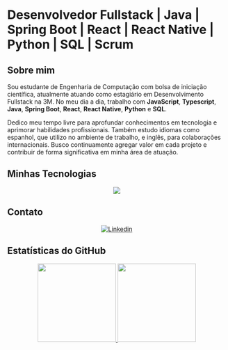 # Desenvolvedor Fullstack | Java | Spring Boot | React | React Native | Python | SQL | Scrum

## Sobre mim

Sou estudante de Engenharia de Computação com bolsa de iniciação científica, atualmente atuando como estagiário em Desenvolvimento Fullstack na 3M. No meu dia a dia, trabalho com **JavaScript**, **Typescript**, **Java**, **Spring Boot**, **React**, **React Native**, **Python** e **SQL**.

Dedico meu tempo livre para aprofundar conhecimentos em tecnologia e aprimorar habilidades profissionais. Também estudo idiomas como espanhol, que utilizo no ambiente de trabalho, e inglês, para colaborações internacionais. Busco continuamente agregar valor em cada projeto e contribuir de forma significativa em minha área de atuação.

## Minhas Tecnologias

<div align="center">
  <img src="https://skillicons.dev/icons?i=java,spring,react,reactnative,py,sql,js,nodejs,git,github,html,css,bootstrap,tailwind,vue,nuxtjs,aws,azure,docker,linux,mongodb,nestjs,nextjs,pinia&theme=dark" />
</div>

## Contato

<div align="center">
  <a href="https://www.linkedin.com/in/maicon-alves-03700419b/">
    <img align="center" alt="Linkedin" src="https://img.shields.io/badge/LinkedIn-0077B5?style=for-the-badge&logo=linkedin&logoColor=white" />
  </a>
</div>

## Estatísticas do GitHub

<div align="center">
  <a href="https://github.com/maicond02">
    <img height="180em" src="https://github-readme-stats.vercel.app/api/top-langs/?username=maicond02&layout=compact&langs_count=7&theme=dark&cache_seconds=1800"/>
    <img height="180em" src="https://github-readme-stats.vercel.app/api?username=maicond02&show_icons=true&theme=dark&include_all_commits=true&count_private=true"/>
  </a>
</div>
